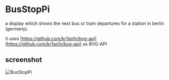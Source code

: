 # BusStopPi
a display which shows the next bus or tram departures for a station in berlin (germany). 

it uses [https://github.com/kr1sp1n/bvg-api](https://github.com/kr1sp1n/bvg-api) as BVG-API

## screenshot

![BusStopPi](src/docs/BusStopPi_01.jpg)